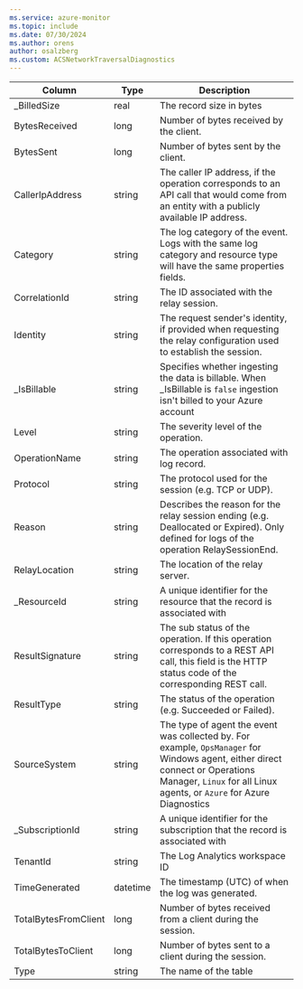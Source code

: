 ```yaml
---
ms.service: azure-monitor
ms.topic: include
ms.date: 07/30/2024
ms.author: orens
author: osalzberg
ms.custom: ACSNetworkTraversalDiagnostics
---
```



| Column | Type | Description |
|---|---|---|
| _BilledSize | real | The record size in bytes |
| BytesReceived | long | Number of bytes received by the client. |
| BytesSent | long | Number of bytes sent by the client. |
| CallerIpAddress | string | The caller IP address, if the operation corresponds to an API call that would come from an entity with a publicly available IP address. |
| Category | string | The log category of the event. Logs with the same log category and resource type will have the same properties fields. |
| CorrelationId | string | The ID associated with the relay session. |
| Identity | string | The request sender's identity, if provided when requesting the relay configuration used to establish the session. |
| _IsBillable | string | Specifies whether ingesting the data is billable. When _IsBillable is `false` ingestion isn't billed to your Azure account |
| Level | string | The severity level of the operation. |
| OperationName | string | The operation associated with log record. |
| Protocol | string | The protocol used for the session (e.g. TCP or UDP). |
| Reason | string | Describes the reason for the relay session ending (e.g. Deallocated or Expired). Only defined for logs of the operation RelaySessionEnd. |
| RelayLocation | string | The location of the relay server. |
| _ResourceId | string | A unique identifier for the resource that the record is associated with |
| ResultSignature | string | The sub status of the operation. If this operation corresponds to a REST API call, this field is the HTTP status code of the corresponding REST call. |
| ResultType | string | The status of the operation (e.g. Succeeded or Failed). |
| SourceSystem | string | The type of agent the event was collected by. For example, `OpsManager` for Windows agent, either direct connect or Operations Manager, `Linux` for all Linux agents, or `Azure` for Azure Diagnostics |
| _SubscriptionId | string | A unique identifier for the subscription that the record is associated with |
| TenantId | string | The Log Analytics workspace ID |
| TimeGenerated | datetime | The timestamp (UTC) of when the log was generated. |
| TotalBytesFromClient | long | Number of bytes received from a client during the session. |
| TotalBytesToClient | long | Number of bytes sent to a client during the session. |
| Type | string | The name of the table |
